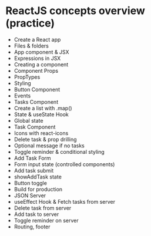 # ReactJS concepts overview (practice)

- Create a React app
- Files & folders
- App component & JSX
- Expressions in JSX
- Creating a component
- Component Props
- PropTypes
- Styling
- Button Component
- Events
- Tasks Component
- Create a list with .map()
- State & useState Hook
- Global state
- Task Component
- Icons with react-icons
- Delete task & prop drilling
- Optional message if no tasks
- Toggle reminder & conditional styling
- Add Task Form
- Form input state (controlled components)
- Add task submit
- showAddTask state
- Button toggle
- Build for production
- JSON Server
- useEffect Hook & Fetch tasks from server
- Delete task from server
- Add task to server
- Toggle reminder on server
- Routing, footer
